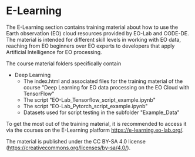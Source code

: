 # E-Learning

The E-Learning section contains training material about how to use the Earth observation (EO) cloud resources provided by EO-Lab and CODE-DE. The material is intended for different skill levels in working with EO data, reaching from EO beginners over EO experts to developers that apply Artificial Intelligence for EO processing. 

The course material folders specifically contain
* Deep Learning
  * The index.html and associated files for the training material of the course "Deep Learning for EO data processing on the EO Cloud with TensorFlow"
  * The script "EO-Lab_Tensorflow_script_example.ipynb"
  * The script "EO-Lab_Pytorch_script_example.ipynb"
  * Datasets used for script testing in the subfolder "Example_Data"

To get the most out of the training material, it is recommended to access it via the courses on the E-Learning platform https://e-learning.eo-lab.org/. 

The material is published under the CC BY-SA 4.0 license (https://creativecommons.org/licenses/by-sa/4.0/).
